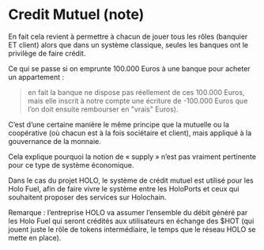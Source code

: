 Credit Mutuel (note)
==
En fait cela revient à permettre à chacun de jouer tous les rôles (banquier ET client) alors que dans un système classique, seules les banques ont le privilège de faire crédit.

Ce qui se passe si on emprunte 100.000 Euros à une banque pour acheter un appartement :

> en fait la banque ne dispose pas réellement de ces 100.000 Euros, mais elle inscrit à notre compte une écriture de -100.000 Euros que l’on doit ensuite rembourser en "vrais" Euros).

C’est d’une certaine manière le même principe que la mutuelle ou la coopérative (où chacun est à la fois sociétaire et client), mais appliqué à la gouvernance de la monnaie.

Cela explique pourquoi la notion de « supply » n’est pas vraiment pertinente pour ce type de système économique.

Dans le cas du projet HOLO, le système de crédit mutuel est utilisé pour les Holo Fuel, afin de faire vivre le système entre les HoloPorts et ceux qui souhaitent proposer des services sur Holochain.

Remarque : l’entreprise HOLO va assumer l’ensemble du débit généré par les Holo Fuel qui seront crédités aux utilisateurs en échange des $HOT (qui jouent juste le rôle de tokens intermédiaire, le temps que le réseau HOLO se mette en place).
